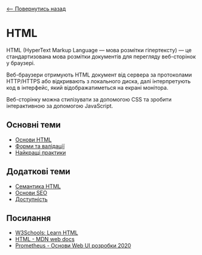 [<-- Повернутись назад](../index.md)

# HTML

HTML (HyperText Markup Language — мова розмітки гіпертексту) — це  стандартизована мова розмітки документів для перегляду веб-сторінок у браузері. 

Веб-браузери отримують HTML документ від сервера за протоколами HTTP/HTTPS або відкривають з локального диска, далі інтерпретують код в інтерфейс, який відображатиметься на екрані монітора.

Веб-сторінку можна стилізувати за допомогою CSS та зробити інтерактивною за допомогою JavaScript.

## Основні теми
- [Основи HTML](html-basics.md)
- [Форми та валідації](forms-and-validations.md)
- [Найкращі практики](best-practicies.md)

## Додаткові теми
- [Семантика HTML](writing-semantic-html.md)
- [Основи SEO](seo-basics.md)
- [Доступність](accessibility)

## Посилання

- [W3Schools: Learn HTML](https://www.w3schools.com/html/html_intro.asp)
- [HTML - MDN web docs](https://developer.mozilla.org/ru/docs/Web/HTML)
- [Prometheus - Основи Web UI розробки 2020](https://courses.prometheus.org.ua/courses/course-v1:LITS+114+2020_T3/about)
